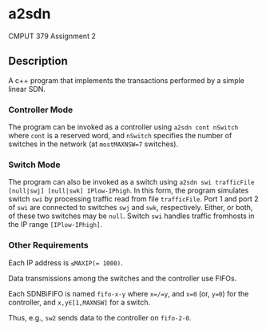 # a2sdn

CMPUT 379 Assignment 2

## Description
A c++ program that implements the transactions performed by a simple linear SDN. 

### Controller Mode
The program can be invoked as a controller using `a2sdn cont nSwitch` where `cont`
is a reserved word, and `nSwitch` specifies the number of switches in the network 
(at `mostMAXNSW=7` switches). 

### Switch Mode
The program can also be invoked as a switch using 
`a2sdn swi trafficFile [null|swj] [null|swk] IPlow-IPhigh`. In this form, the 
program simulates switch `swi` by processing traffic read from file `trafficFile`.
Port 1 and port 2 of `swi` are connected to switches `swj` and `swk`, respectively. 
Either, or both, of these two switches may be `null`. Switch `swi` handles traffic
fromhosts in the IP range `[IPlow-IPhigh]`. 

### Other Requirements
Each IP address is `≤MAXIP(= 1000)`.

Data transmissions among the switches and the controller use FIFOs. 

Each SDNBiFIFO is named `fifo-x-y` where `x=/=y`, and `x=0` (or, `y=0`) for the controller, and
`x,y∈[1,MAXNSW]` for a switch. 

Thus, e.g., `sw2` sends data to the controller on `fifo-2-0`.
